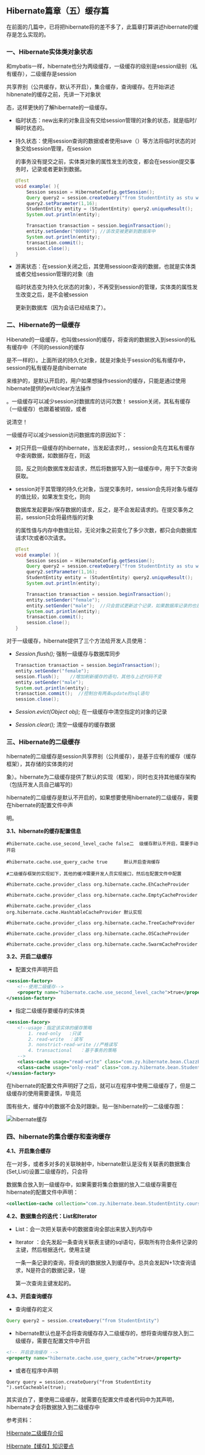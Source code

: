 ## Hibernate篇章（五）缓存篇

在前面的几篇中，已将把hibernate将的差不多了，此篇章打算讲述hibernate的缓存是怎么实现的。



### 一、Hibernate实体类对象状态

和mybatis一样，hibernate也分为两级缓存，一级缓存的级别是session级别（私有缓存），二级缓存是session

共享界别（公共缓存，默认不开启），集合缓存，查询缓存。在开始讲述hibnenate的缓存之前，先讲一下对象状

态，这样更快的了解hibernate的一级缓存。

* 临时状态：new出来的对象且没有交给session管理的对象的状态，就是临时/瞬时状态的。

* 持久状态：使用session查询的数据或者使用save（）等方法将临时状态的对象交给session管理，在session

  的事务没有提交之前，实体类对象的属性发生的改变，都会在session提交事务时，记录或者更新到数据。

  ```java
  @Test
  void example( ){
      Session session = HibernateConfig.getSession();
      Query query2 = session.createQuery("from StudentEntity as stu where stu.id=?1");
      query2.setParameter(1,16);
      StudentEntity entity = (StudentEntity) query2.uniqueResult();
      System.out.println(entity);
  
      Transaction transaction = session.beginTransaction();
      entity.setGender("00000"); //该改变被更新到数据库中
      System.out.println(entity);
      transaction.commit();
      session.close();
  }
  ```

* 游离状态：在session关闭之后，其使用sessioon查询的数据，也就是实体类或者交给session管理的对象（由

  临时状态变为持久化状态的对象），不再受到session的管理，实体类的属性发生改变之后，是不会被session
  
  更新到数据库（因为会话已经结束了）。



### 二、Hibernate的一级缓存

Hibenate的一级缓存，也叫做session的缓存，将查询的数据放入到session的私有缓存中（不同的session的缓存

是不一样的）。上面所说的持久化对象，就是对象处于session的私有缓存中，session的私有缓存是由hibernate

来维护的，是默认开启的，用户如果想操作session的缓存，只能是通过使用hibernate提供的evit/clear方法操作

。一级缓存可以减少session对数据库的访问次数！  session关闭，其私有缓存（一级缓存）也跟着被销毁，或者

说清空！

一级缓存可以减少session访问数据库的原因如下：

* 对只开启一级缓存的hibernate，当发起请求时，，session会先在其私有缓存中查询数据，如数据存在，则返

  回，反之则向数据库发起请求，然后将数据写入到一级缓存中，用于下次查询获取。

* session对于其管理的持久化对象，当提交事务时，session会先将对象与缓存的值比较，如果发生变化，则向

  数据库发起更新/保存数据的请求，反之，是不会发起请求的。在提交事务之前，session只会将最终版的对象

  的属性值与内存中数值比较，无论对象之前变化了多少次数，都只会向数据库请求1次或者0次请求。

  ```java
  @Test
  void example( ){
      Session session = HibernateConfig.getSession();
      Query query2 = session.createQuery("from StudentEntity as stu where stu.id=?1");
      query2.setParameter(1,16);
      StudentEntity entity = (StudentEntity) query2.uniqueResult();
      System.out.println(entity);
  
      Transaction transaction = session.beginTransaction();
      entity.setGender("female");
      entity.setGender("male");  //只会尝试更新这个记录，如果数据库记录的也是male，则是不会跟新的
      System.out.println(entity);
      transaction.commit();
      session.close();
  }
  ```

对于一级缓存，hibernate提供了三个方法给开发人员使用：

* *Session.flush();*      强制一级缓存与数据库同步

  ```java
  Transaction transaction = session.beginTransaction();
  entity.setGender("female");
  session.flush();    //增加刷新缓存的语句，其他与上述代码不变
  entity.setGender("male");
  System.out.println(entity); 
  transaction.commit();  //控制台有两条update的sql语句
  session.close();
  ```

* *Session.evict(Object obj);*    在一级缓存中清空指定的对象的记录

* *Session.clear();*      清空一级缓存的缓存数据



### 三、Hibernate的二级缓存

hibernate的二级缓存是session共享界别（公共缓存），是基于应有的缓存（缓存框架），其存储的实体类的对

象）。hibernate为二级缓存提供了默认的实现（框架），同时也支持其他缓存架构（包括开发人员自己编写的）

hibernate的二级缓存是默认不开启的，如果想要使用hibernate的二级缓存，需要在hibernate的配置文件中声

明。

**3.1、hibernate的缓存配置信息**

```properties
#hibernate.cache.use_second_level_cache false二  级缓存默认不开启，需要手动开启

#hibernate.cache.use_query_cache true      默认开启查询缓存
  
#二级缓存框架的实现如下，其他的缓冲需要开发人员实现接口，然后在配置文件中配置

#hibernate.cache.provider_class org.hibernate.cache.EhCacheProvider

#hibernate.cache.provider_class org.hibernate.cache.EmptyCacheProvider

#hibernate.cache.provider_class org.hibernate.cache.HashtableCacheProvider 默认实现

#hibernate.cache.provider_class org.hibernate.cache.TreeCacheProvider

#hibernate.cache.provider_class org.hibernate.cache.OSCacheProvider

#hibernate.cache.provider_class org.hibernate.cache.SwarmCacheProvider
```

**3.2、开启二级缓存**

* 配置文件声明开启

```xml
<session-factory>
    <!--使用二级缓存-->
	<property name="hibernate.cache.use_second_level_cache">true</property>
</session-factory>
```

* 指定二级缓存要缓存的实体类

```xml
<session-facory> 
    <!--usage：指定该实体的缓存策略
        1. read-only   :只读
		2. read-write  ：读写
		3. nonstrict-read-write //严格读写
		4. transactional   ：基于事务的策略
    -->
    <class-cache usage="read-write" class="com.zy.hibernate.bean.ClazzEntity"/>
    <class-cache usage="only-read" class="com.zy.hibernate.bean.StudentEntity"/>
</session-factory>
```

在hibernate的配置文件声明好了之后，就可以在程序中使用二级缓存了，但是二级缓存的使用需要谨慎，毕竟范

围有些大，缓存中的数据不会及时跟新。贴一张hibernate的一二级缓存图：

![hibernate缓存](https://github.com/jogin666/blog/blob/master/resource/%E6%8C%81%E4%B9%85%E5%B1%82%E6%A1%86%E6%9E%B6/Hibernate/images/hibernate%E7%BC%93%E5%AD%98.jpg)

### 四、hibernate的集合缓存和查询缓存

**4.1、开启集合缓存**

在一对多，或者多对多的关联映射中，hibernate默认是没有关联表的数据集合(Set,List)设置二级缓存的，只会将

数据集合放入到一级缓存中，如果需要将集合数据的放入二级缓存需要在hibernate的配置文件中声明：

```xml
<collection-cache collection="com.zy.hibernate.bean.StudentEntity.courses" usage="read-write"/>
```

**4.2、数据集合的迭代：List和Iterator**

* List：会一次把关联表中的数据查询全部出来放入到内存中

* Iterator ：会先发起一条查询关联表主键的sql语句，获取所有符合条件记录的主键，然后根据迭代，使用主键

  一条一条记录的查询，将查询的数据放入到缓存中。总共会发起N+1次查询请求，N是符合的数据记录，1是

  第一次查询主键发起的。

**4.3、开启查询缓存**

* 查询缓存的定义

```java
Query query2 = session.createQuery("from StudentEntity")
```

* hibernate默认也是不会将查询缓存存入二级缓存的，想将查询缓存放入到二级缓存，需要在配置文件中开启

```xml
<!-- 开启查询缓存 -->
<property name="hibernate.cache.use_query_cache">true</property>
```

* 或者在程序中声明

```
Query query = session.createQuery("from StudentEntity ").setCacheable(true);
```

其实说白了，要使用二级缓存，就需要在配置文件或者代码中为其声明，hibernate才会将数据放入到二级缓存中



参考资料：

<a href="https://www.cnblogs.com/zxf160/p/9489151.html">Hibernate二级缓存介绍</a>

<a href="https://mp.weixin.qq.com/s?__biz=MzI4Njg5MDA5NA==&mid=2247483906&idx=7&sn=a8538b4f42d29ce059204e8db8fcfaaa&chksm=ebd74303dca0ca1572d1e3d66605548e62827df7f1d03f023927867c5487c920fc26762ec5bb&scene=21###wechat_redirect">Hibernate【缓存】知识要点</a>
